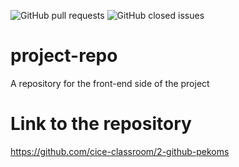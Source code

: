![GitHub pull requests](https://img.shields.io/github/issues-pr/2-github-cice/project-repo)
![GitHub closed issues](https://img.shields.io/github/issues-closed/2-github-cice/project-repo)

# project-repo
A repository for the front-end side of the project

# Link to the repository
https://github.com/cice-classroom/2-github-pekoms



